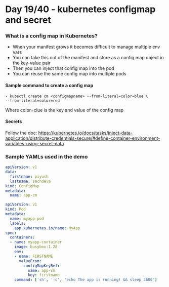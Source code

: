 # Day 19/40 - kubernetes configmap and secret

### What is a config map in Kubernetes?

- When your manifest grows it becomes difficult to manage multiple env vars
- You can take this out of the manifest and store as a config map object in the key-value pair
- Then you can inject that config map into the pod
- You can reuse the same config map into multiple pods

#### Sample command to create a config map

```
- kubectl create cm <configmapname> --from-literal=color=blue \
--from-literal=color=red
```
Where color=clue is the key and value of the config map


#### Secrets

Follow the doc: https://kubernetes.io/docs/tasks/inject-data-application/distribute-credentials-secure/#define-container-environment-variables-using-secret-data

### Sample YAMLs used in the demo

```yaml
apiVersion: v1
data:
  firstname: piyush
  lastname: sachdeva
kind: ConfigMap
metadata:
  name: app-cm
```

```yaml
apiVersion: v1
kind: Pod
metadata:
  name: myapp-pod
  labels:
    app.kubernetes.io/name: MyApp
spec:
  containers:
  - name: myapp-container
    image: busybox:1.28
    env:
    - name: FIRSTNAME
      valueFrom:
        configMapKeyRef:
          name: app-cm
          key: firstname
    command: ['sh', '-c', 'echo The app is running! && sleep 3600']
```
